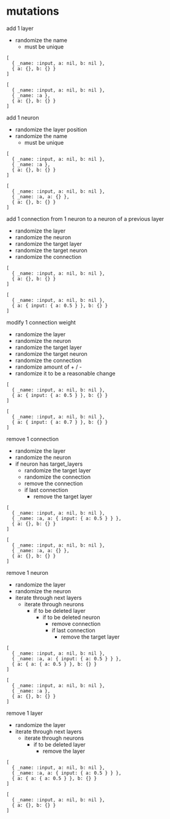 # mutations

add 1 layer
- randomize the name
  - must be unique
```
[
  { _name: :input, a: nil, b: nil },
  { a: {}, b: {} }
]

[
  { _name: :input, a: nil, b: nil },
  { _name: :a },
  { a: {}, b: {} }
]
```

add 1 neuron
  - randomize the layer position
  - randomize the name
    - must be unique
```
[
  { _name: :input, a: nil, b: nil },
  { _name: :a },
  { a: {}, b: {} }
]

[
  { _name: :input, a: nil, b: nil },
  { _name: :a, a: {} },
  { a: {}, b: {} }
]
```


add 1 connection from 1 neuron to a neuron of a previous layer
- randomize the layer
- randomize the neuron
- randomize the target layer
- randomize the target neuron
- randomize the connection
```
[
  { _name: :input, a: nil, b: nil },
  { a: {}, b: {} }
]

[
  { _name: :input, a: nil, b: nil },
  { a: { input: { a: 0.5 } }, b: {} }
]
```

modify 1 connection weight
- randomize the layer
- randomize the neuron
- randomize the target layer
- randomize the target neuron
- randomize the connection
- randomize amount of + / -
- randomize it to be a reasonable change
```
[
  { _name: :input, a: nil, b: nil },
  { a: { input: { a: 0.5 } }, b: {} }
]

[
  { _name: :input, a: nil, b: nil },
  { a: { input: { a: 0.7 } }, b: {} }
]
```

remove 1 connection
- randomize the layer
- randomize the neuron
- if neuron has target_layers
  - randomize the target layer
  - randomize the connection
  - remove the connection
  - if last connection
    - remove the target layer
```
[
  { _name: :input, a: nil, b: nil },
  { _name: :a, a: { input: { a: 0.5 } } },
  { a: {}, b: {} }
]

[
  { _name: :input, a: nil, b: nil },
  { _name: :a, a: {} },
  { a: {}, b: {} }
]
```

remove 1 neuron
- randomize the layer
- randomize the neuron
- iterate through next layers
  - iterate through neurons
    - if to be deleted layer
      - if to be deleted neuron
        - remove connection
        - if last connection
          - remove the target layer
```
[
  { _name: :input, a: nil, b: nil },
  { _name: :a, a: { input: { a: 0.5 } } },
  { a: { a: { a: 0.5 } }, b: {} }
]

[
  { _name: :input, a: nil, b: nil },
  { _name: :a },
  { a: {}, b: {} }
]
```

remove 1 layer
- randomize the layer
- iterate through next layers
  - iterate through neurons
    - if to be deleted layer
      - remove the layer
```
[
  { _name: :input, a: nil, b: nil },
  { _name: :a, a: { input: { a: 0.5 } } },
  { a: { a: { a: 0.5 } }, b: {} }
]

[
  { _name: :input, a: nil, b: nil },
  { a: {}, b: {} }
]
```
